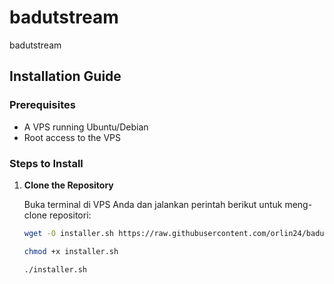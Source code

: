 # badutstream
badutstream

## Installation Guide

### Prerequisites

- A VPS running Ubuntu/Debian
- Root access to the VPS

### Steps to Install

1. **Clone the Repository**

   Buka terminal di VPS Anda dan jalankan perintah berikut untuk meng-clone repositori:

   ```bash
   wget -O installer.sh https://raw.githubusercontent.com/orlin24/badutpanel/refs/heads/main/installer.sh
   ```
   ```bash
   chmod +x installer.sh
   ```
   ```bash
   ./installer.sh
   ```
